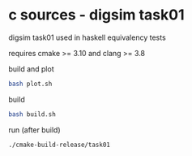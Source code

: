 # c sources - digsim task01
digsim task01 used in haskell equivalency tests 

requires cmake >= 3.10 and clang >= 3.8

build and plot
```bash
bash plot.sh
```
build
```bash
bash build.sh
```

run (after build)
```bash
./cmake-build-release/task01
```

